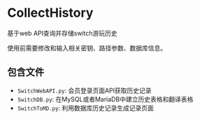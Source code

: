 # CollectHistory
基于web API查询并存储switch游玩历史

使用前需要修改和输入相关密钥、路径参数、数据库信息。

## 包含文件

- `SwitchWebAPI.py`: 会员登录页面API获取历史记录
- `SwitchDB.py`: 在MySQL或者MariaDB中建立历史表格和翻译表格
- `SwitchToMD.py`: 利用数据库历史记录生成记录页面
